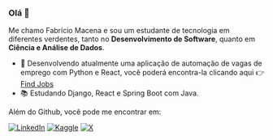 ### Olá 👋

Me chamo Fabrício Macena e sou um estudante de tecnologia em diferentes verdentes, tanto no **Desenvolvimento de Software**, quanto em **Ciência e Análise de Dados**.

- 🔭 Desenvolvendo atualmente uma aplicação de automação de vagas de emprego com Python e React, você poderá encontra-la clicando aqui 👉 [Find Jobs](https://github.com/FabricioMacena/find-jobs)
- 📚 Estudando Django, React e Spring Boot com Java.

Além do Github, você pode me encontrar em:

[![LinkedIn](https://img.shields.io/badge/linkedin-%230077B5.svg?style=for-the-badge&logo=linkedin&logoColor=white)](https://www.linkedin.com/in/fabriciomacena/)
[![Kaggle](https://img.shields.io/badge/Kaggle-035a7d?style=for-the-badge&logo=kaggle&logoColor=white)](https://www.kaggle.com/fabrciomacena)
[![X](https://img.shields.io/badge/X-%23000000.svg?style=for-the-badge&logo=X&logoColor=white)](https://twitter.com/fabriciomacena_)
